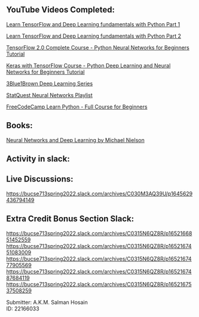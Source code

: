 ## YouTube Videos Completed:  
[Learn TensorFlow and Deep Learning fundamentals with Python Part 1](https://www.youtube.com/watch?v=tpCFfeUEGs8&ab_channel=DanielBourke)

[Learn TensorFlow and Deep Learning fundamentals with Python Part 2](https://www.youtube.com/watch?v=ZUKz4125WNI&ab_channel=DanielBourke)

[TensorFlow 2.0 Complete Course - Python Neural Networks for Beginners Tutorial](https://www.youtube.com/watch?v=tPYj3fFJGjk&ab_channel=freeCodeCamp.org)

[Keras with TensorFlow Course - Python Deep Learning and Neural Networks for Beginners Tutorial](https://www.youtube.com/watch?v=qFJeN9V1ZsI&ab_channel=freeCodeCamp.org)

[3Blue1Brown Deep Learning Series](https://www.youtube.com/playlist?list=PLZHQObOWTQDNU6R1_67000Dx_ZCJB-3pi)

[StatQuest Neural Networks Playlist](https://www.youtube.com/watch?v=CqOfi41LfDw&list=PLblh5JKOoLUIxGDQs4LFFD--41Vzf-ME1&ab_channel=StatQuestwithJoshStarmer)

[FreeCodeCamp Learn Python - Full Course for Beginners](https://www.youtube.com/watch?v=rfscVS0vtbw&t=13876s&ab_channel=freeCodeCamp.org)


## Books: 
[Neural Networks and Deep Learning by Michael Nielson](https://static.latexstudio.net/article/2018/0912/neuralnetworksanddeeplearning.pdf)



## Activity in slack:
## Live Discussions: 
https://bucse713spring2022.slack.com/archives/C030M3AQ39U/p1645629436794149

## Extra Credit Bonus Section Slack:
https://bucse713spring2022.slack.com/archives/C0315N6QZ8R/p1652166851452559
https://bucse713spring2022.slack.com/archives/C0315N6QZ8R/p1652167451083009
https://bucse713spring2022.slack.com/archives/C0315N6QZ8R/p1652167477905569
https://bucse713spring2022.slack.com/archives/C0315N6QZ8R/p1652167487684119
https://bucse713spring2022.slack.com/archives/C0315N6QZ8R/p1652167537508259

Submitter:
A.K.M. Salman Hosain  
ID: 22166033
